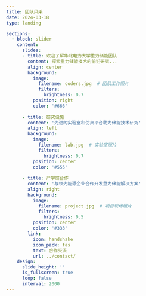 ```yaml
---
title: 团队风采
date: 2024-03-18
type: landing

sections:
  - block: slider
    content:
      slides:
      - title: 欢迎了解华北电力大学重力储能团队
        content: 探索重力储能技术的前沿研究...
        align: center
        background:
          image:
            filename: coders.jpg  # 团队工作照片
            filters:
              brightness: 0.7
          position: right
          color: '#666'
      
      - title: 研究设施
        content: '先进的实验室和仿真平台助力储能技术研究'
        align: left
        background:
          image:
            filename: lab.jpg  # 实验室照片
            filters:
              brightness: 0.7
          position: center
          color: '#555'
      
      - title: 产学研合作
        content: '与领先能源企业合作开发重力储能解决方案'
        align: right
        background:
          image:
            filename: project.jpg  # 项目现场照片
            filters:
              brightness: 0.5
          position: center
          color: '#333'
        link:
          icon: handshake
          icon_pack: fas
          text: 合作交流
          url: ../contact/
    design:
      slide_height: ''
      is_fullscreen: true
      loop: false
      interval: 2000
---
```

